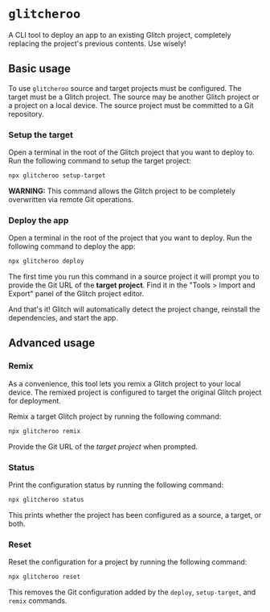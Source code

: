 # `glitcheroo`

A CLI tool to deploy an app to an existing Glitch project, completely replacing the project's previous contents. Use wisely!

## Basic usage

To use `glitcheroo` source and target projects must be configured. The target must be a Glitch project. The source may be another Glitch project or a project on a local device. The source project must be committed to a Git repository.

### Setup the target

Open a terminal in the root of the Glitch project that you want to deploy to. Run the following command to setup the target project:

```sh
npx glitcheroo setup-target
```

**WARNING:** This command allows the Glitch project to be completely overwritten via remote Git operations.

### Deploy the app

Open a terminal in the root of the project that you want to deploy. Run the following command to deploy the app:

```sh
npx glitcheroo deploy
```

The first time you run this command in a source project it will prompt you to provide the Git URL of the **target project**. Find it in the "Tools > Import and Export" panel of the Glitch project editor.

And that's it! Glitch will automatically detect the project change, reinstall the dependencies, and start the app.

## Advanced usage

### Remix

As a convenience, this tool lets you remix a Glitch project to your local device. The remixed project is configured to target the original Glitch project for deployment.

Remix a target Glitch project by running the following command:

```sh
npx glitcheroo remix
```

Provide the Git URL of the _target project_ when prompted.

### Status

Print the configuration status by running the following command:

```sh
npx glitcheroo status
```

This prints whether the project has been configured as a source, a target, or both.

### Reset

Reset the configuration for a project by running the following command:

```sh
npx glitcheroo reset
```

This removes the Git configuration added by the `deploy`, `setup-target`, and `remix` commands.

